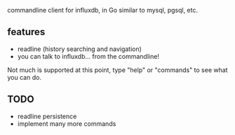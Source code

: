 commandline client for influxdb, in Go
similar to mysql, pgsql, etc.

features
--------

* readline (history searching and navigation)
* you can talk to influxdb... from the commandline!


Not much is supported at this point,
type "help" or "commands" to see what you can do.

TODO
----

* readline persistence
* implement many more commands
